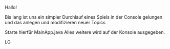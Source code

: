 Hallo!

Bis lang ist uns ein simpler Durchlauf eines Spiels in der Console gelungen und das anlegen und modifizieren neuer Topics

Starte hierfür MainApp.java
Alles weitere wird auf der Konsole ausgegeben.

LG

